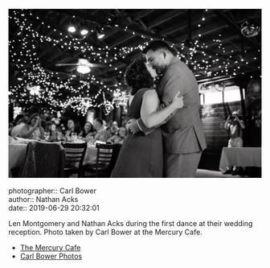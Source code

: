 ![Len Montgomery and Nathan Acks during their “first dance”](assets/2019-06-29-set-4-the-dance-03.webp)

photographer:: Carl Bower  
author:: Nathan Acks  
date:: 2019-06-29 20:32:01

Len Montgomery and Nathan Acks during the first dance at their wedding reception. Photo taken by Carl Bower at the Mercury Cafe.

* [The Mercury Cafe](http://mercurycafe.com)
* [Carl Bower Photos](https://carlbowerphotos.com)
